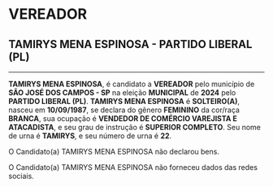 # VEREADOR
## TAMIRYS MENA ESPINOSA - PARTIDO LIBERAL (PL)
---
**TAMIRYS MENA ESPINOSA**, é candidato a **VEREADOR** pelo município de **SÃO JOSÉ DOS CAMPOS - SP** na eleição **MUNICIPAL** de **2024** pelo **PARTIDO LIBERAL (PL)**.
**TAMIRYS MENA ESPINOSA** é **SOLTEIRO(A)**, nasceu em **10/09/1987**, se declara do gênero **FEMININO** da cor/raça **BRANCA**, sua ocupação é **VENDEDOR DE COMÉRCIO VAREJISTA E ATACADISTA**, e seu grau de instrução é **SUPERIOR COMPLETO**.
Seu nome de urna é **TAMIRYS**, e seu número de urna é **22**.

O Candidato(a) TAMIRYS MENA ESPINOSA não declarou bens.


O Candidato(a) TAMIRYS MENA ESPINOSA não forneceu dados das redes sociais.